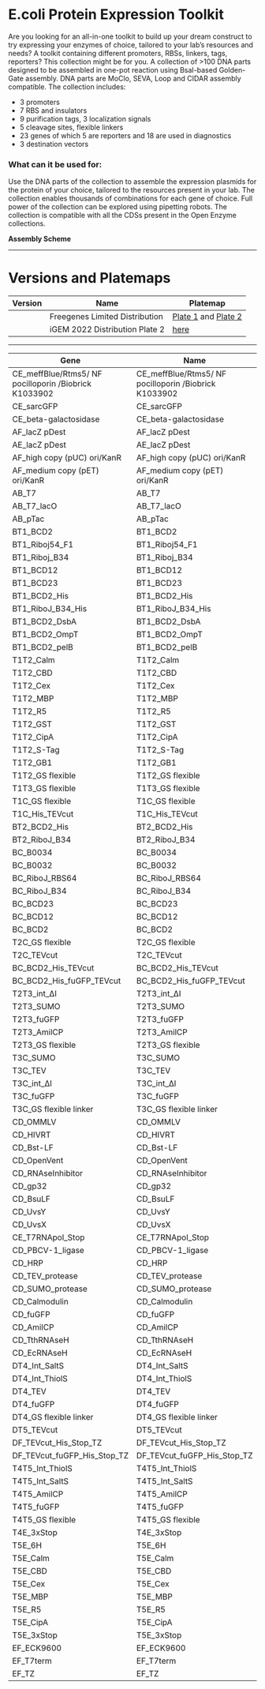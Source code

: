 # E.coli Protein Expression Toolkit

Are you looking for an all-in-one toolkit to build up your dream construct to try expressing your enzymes of choice, tailored to your lab’s resources and needs?
A toolkit containing different promoters, RBSs, linkers, tags, reporters? This collection might be for you.
A collection of >100 DNA parts designed to be assembled in one-pot reaction using BsaI-based Golden-Gate assembly.
DNA parts are MoClo, SEVA, Loop and CIDAR assembly compatible. The collection includes:

- 3 promoters 
- 7 RBS and insulators
- 9 purification tags, 3 localization signals
- 5 cleavage sites, flexible linkers
- 23 genes of which 5 are reporters and 18 are used in diagnostics
- 3 destination vectors

### What can it be used for:

Use the DNA parts of the collection to assemble the expression plasmids for the protein of your choice, tailored to the resources present in your lab.
The collection enables thousands of combinations for each gene of choice. Full power of the collection can be explored using pipetting robots.
The collection is compatible with all the CDSs present in the Open Enzyme collections.

**Assembly Scheme**

---

# Versions and Platemaps

|Version|Name|Platemap|
|---|---|---|
||Freegenes Limited Distribution|[Plate 1](https://github.com/Reclone-org/Open-DNA-Collections/tree/main/Ecoli%20Protein%20Expression%20Toolkit/Platemaps/EPET-v1_0-1.csv) and [Plate 2](https://github.com/Reclone-org/Open-DNA-Collections/tree/main/Ecoli%20Protein%20Expression%20Toolkit/Platemaps/EPET-v1_0-2.csv)|
||iGEM 2022 Distribution Plate 2|[here](https://cdn.shopify.com/s/files/1/0368/2444/9068/files/iGEM_2022_distribution_kit_plate_2_FreeGenes_parts_plate_map.csv?v=1656608514)|

---


|Gene|Name|Freegenes ID|
|---|---|---|
| CE_meffBlue/Rtms5/ NF pocilloporin /Biobrick K1033902  | CE_meffBlue/Rtms5/ NF pocilloporin /Biobrick K1033902  | BBF10K_003332 |
| CE_sarcGFP | CE_sarcGFP | BBF10K_003356 |
| CE_beta-galactosidase | CE_beta-galactosidase | BBF10K_003366 |
| AF_lacZ pDest | AF_lacZ pDest | BBF10K_003373 |
| AE_lacZ pDest | AE_lacZ pDest | BBF10K_003375 |
| AF_high copy (pUC) ori/KanR | AF_high copy (pUC) ori/KanR | BBF10K_003376 |
| AF_medium copy (pET) ori/KanR | AF_medium copy (pET) ori/KanR | BBF10K_003377 |
| AB_T7 | AB_T7 | BBF10K_003378 |
| AB_T7_lacO | AB_T7_lacO | BBF10K_003379 |
| AB_pTac | AB_pTac | BBF10K_003380 |
| BT1_BCD2 | BT1_BCD2 | BBF10K_003384 |
| BT1_Riboj54_F1 | BT1_Riboj54_F1 | BBF10K_003385 |
| BT1_Riboj_B34 | BT1_Riboj_B34 | BBF10K_003386 |
| BT1_BCD12 | BT1_BCD12 | BBF10K_003387 |
| BT1_BCD23 | BT1_BCD23 | BBF10K_003388 |
| BT1_BCD2_His | BT1_BCD2_His | BBF10K_003389 |
| BT1_RiboJ_B34_His | BT1_RiboJ_B34_His | BBF10K_003390 |
| BT1_BCD2_DsbA | BT1_BCD2_DsbA | BBF10K_003391 |
| BT1_BCD2_OmpT | BT1_BCD2_OmpT | BBF10K_003392 |
| BT1_BCD2_pelB | BT1_BCD2_pelB | BBF10K_003393 |
| T1T2_Calm | T1T2_Calm | BBF10K_003395 |
| T1T2_CBD | T1T2_CBD | BBF10K_003396 |
| T1T2_Cex | T1T2_Cex | BBF10K_003397 |
| T1T2_MBP | T1T2_MBP | BBF10K_003398 |
| T1T2_R5 | T1T2_R5 | BBF10K_003399 |
| T1T2_GST | T1T2_GST | BBF10K_003400 |
| T1T2_CipA | T1T2_CipA | BBF10K_003401 |
| T1T2_S-Tag | T1T2_S-Tag | BBF10K_003402 |
| T1T2_GB1 | T1T2_GB1 | BBF10K_003403 |
| T1T2_GS flexible | T1T2_GS flexible | BBF10K_003404 |
| T1T3_GS flexible | T1T3_GS flexible | BBF10K_003405 |
| T1C_GS flexible | T1C_GS flexible | BBF10K_003406 |
| T1C_His_TEVcut | T1C_His_TEVcut | BBF10K_003407 |
| BT2_BCD2_His | BT2_BCD2_His | BBF10K_003408 |
| BT2_RiboJ_B34 | BT2_RiboJ_B34 | BBF10K_003409 |
| BC_B0034 | BC_B0034 | BBF10K_003410 |
| BC_B0032 | BC_B0032 | BBF10K_003411 |
| BC_RiboJ_RBS64 | BC_RiboJ_RBS64 | BBF10K_003412 |
| BC_RiboJ_B34 | BC_RiboJ_B34 | BBF10K_003413 |
| BC_BCD23 | BC_BCD23 | BBF10K_003414 |
| BC_BCD12 | BC_BCD12 | BBF10K_003415 |
| BC_BCD2 | BC_BCD2 | BBF10K_003416 |
| T2C_GS flexible | T2C_GS flexible | BBF10K_003417 |
| T2C_TEVcut | T2C_TEVcut | BBF10K_003418 |
| BC_BCD2_His_TEVcut | BC_BCD2_His_TEVcut | BBF10K_003419 |
| BC_BCD2_His_fuGFP_TEVcut | BC_BCD2_His_fuGFP_TEVcut | BBF10K_003420 |
| T2T3_int_∆I | T2T3_int_∆I | BBF10K_003421 |
| T2T3_SUMO | T2T3_SUMO | BBF10K_003422 |
| T2T3_fuGFP | T2T3_fuGFP | BBF10K_003423 |
| T2T3_AmilCP | T2T3_AmilCP | BBF10K_003424 |
| T2T3_GS flexible | T2T3_GS flexible | BBF10K_003425 |
| T3C_SUMO | T3C_SUMO | BBF10K_003426 |
| T3C_TEV | T3C_TEV | BBF10K_003427 |
| T3C_int_∆I | T3C_int_∆I | BBF10K_003428 |
| T3C_fuGFP | T3C_fuGFP | BBF10K_003429 |
| T3C_GS flexible linker | T3C_GS flexible linker | BBF10K_003430 |
| CD_OMMLV | CD_OMMLV | BBF10K_003431 |
| CD_HIVRT | CD_HIVRT | BBF10K_003432 |
| CD_Bst-LF | CD_Bst-LF | BBF10K_003433 |
| CD_OpenVent | CD_OpenVent | BBF10K_003434 |
| CD_RNAseInhibitor | CD_RNAseInhibitor | BBF10K_003436 |
| CD_gp32 | CD_gp32 | BBF10K_003437 |
| CD_BsuLF | CD_BsuLF | BBF10K_003438 |
| CD_UvsY | CD_UvsY | BBF10K_003439 |
| CD_UvsX | CD_UvsX | BBF10K_003440 |
| CE_T7RNApol_Stop | CE_T7RNApol_Stop | BBF10K_003441 |
| CD_PBCV-1_ligase | CD_PBCV-1_ligase | BBF10K_003442 |
| CD_HRP | CD_HRP | BBF10K_003443 |
| CD_TEV_protease | CD_TEV_protease | BBF10K_003444 |
| CD_SUMO_protease | CD_SUMO_protease | BBF10K_003445 |
| CD_Calmodulin | CD_Calmodulin | BBF10K_003446 |
| CD_fuGFP | CD_fuGFP | BBF10K_003447 |
| CD_AmilCP | CD_AmilCP | BBF10K_003448 |
| CD_TthRNAseH | CD_TthRNAseH | BBF10K_003449 |
| CD_EcRNAseH | CD_EcRNAseH | BBF10K_003450 |
| DT4_Int_SaltS | DT4_Int_SaltS | BBF10K_003451 |
| DT4_Int_ThiolS | DT4_Int_ThiolS | BBF10K_003452 |
| DT4_TEV | DT4_TEV | BBF10K_003453 |
| DT4_fuGFP | DT4_fuGFP | BBF10K_003454 |
| DT4_GS flexible linker | DT4_GS flexible linker | BBF10K_003455 |
| DT5_TEVcut | DT5_TEVcut | BBF10K_003457 |
| DF_TEVcut_His_Stop_TZ | DF_TEVcut_His_Stop_TZ | BBF10K_003459 |
| DF_TEVcut_fuGFP_His_Stop_TZ | DF_TEVcut_fuGFP_His_Stop_TZ | BBF10K_003460 |
| T4T5_Int_ThiolS | T4T5_Int_ThiolS | BBF10K_003461 |
| T4T5_Int_SaltS | T4T5_Int_SaltS | BBF10K_003462 |
| T4T5_AmilCP | T4T5_AmilCP | BBF10K_003463 |
| T4T5_fuGFP | T4T5_fuGFP | BBF10K_003464 |
| T4T5_GS flexible | T4T5_GS flexible | BBF10K_003465 |
| T4E_3xStop | T4E_3xStop | BBF10K_003466 |
| T5E_6H | T5E_6H | BBF10K_003467 |
| T5E_Calm | T5E_Calm | BBF10K_003468 |
| T5E_CBD | T5E_CBD | BBF10K_003469 |
| T5E_Cex | T5E_Cex | BBF10K_003470 |
| T5E_MBP | T5E_MBP | BBF10K_003471 |
| T5E_R5 | T5E_R5 | BBF10K_003472 |
| T5E_CipA | T5E_CipA | BBF10K_003473 |
| T5E_3xStop | T5E_3xStop | BBF10K_003474 |
| EF_ECK9600 | EF_ECK9600 | BBF10K_003475 |
| EF_T7term | EF_T7term | BBF10K_003476 |
| EF_TZ | EF_TZ | BBF10K_003477 |
